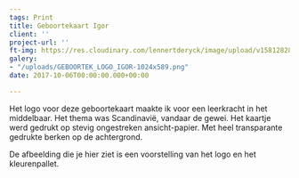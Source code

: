 ```yaml
---
tags: Print
title: Geboortekaart Igor
client: ''
project-url: ''
ft-img: https://res.cloudinary.com/lennertderyck/image/upload/v1581282842/GEBOORTEK_LOGO_IGOR-1024x589_qjovjt.png
galery:
- "/uploads/GEBOORTEK_LOGO_IGOR-1024x589.png"
date: 2017-10-06T00:00:00.000+00:00

---
```

Het logo voor deze geboortekaart maakte ik voor een leerkracht in het middelbaar. Het thema was Scandinavië, vandaar de gewei. Het kaartje werd gedrukt op stevig ongestreken ansicht-papier. Met heel transparante gedrukte berken op de achtergrond. 

De afbeelding die je hier ziet is een voorstelling van het logo en het kleurenpallet.